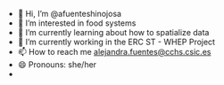 - 👋 Hi, I’m @afuenteshinojosa
- 👀 I’m interested in food systems
- 🌱 I’m currently learning about how to spatialize data
- 💞️ I’m currently working in the ERC ST - WHEP Project 
- 📫 How to reach me alejandra.fuentes@cchs.csic.es
- 😄 Pronouns: she/her
- 

<!---
afuenteshinojosa/afuenteshinojosa is a ✨ special ✨ repository because its `README.md` (this file) appears on your GitHub profile.
You can click the Preview link to take a look at your changes.
--->
